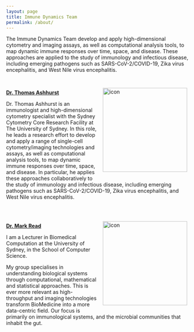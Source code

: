 ```yaml
---
layout: page
title: Immune Dynamics Team
permalink: /about/
---
```


The Immune Dynamics Team develop and apply high-dimensional cytometry and imaging assays, as well as computational analysis tools, to map dynamic immune responses over time, space, and disease. These approaches are applied to the study of immunology and infectious disease, including emerging pathogens such as SARS-CoV-2/COVID-19, Zika virus encephalitis, and West Nile virus encephalitis.

<br />

<div class='row'>
    <div class="image">
        <a href="#">
            <img src="https://avatars1.githubusercontent.com/u/11766139?s=460&u=56107cfd5a8a6dfb6e03e8b45a3eb806997a2bef&v=4" alt="icon" width="230" align="right" style="padding-left: 10px; padding-right: 10px; padding-top: 10px; padding-bottom: 10px">
        </a>
    </div>
</div>

**[Dr. Thomas Ashhurst](https://tomashhurst.github.io/)**

Dr. Thomas Ashhurst is an immunologist and high-dimensional cytometry specialist with the Sydney Cytometry Core Research Facility at The University of Sydney. In this role, he leads a research effort to develop and apply a range of single-cell cytometry/imaging technologies and assays, as well as computational analysis tools, to map dynamic immune responses over time, space, and disease. In particular, he applies these approaches collaboratively to the study of immunology and infectious disease, including emerging pathogens such as SARS-CoV-2/COVID-19, Zika virus encephalitis, and West Nile virus encephalitis.

<br />

<br />

<div class='row'>
    <div class="image">
        <a href="#">
            <img src="https://marknormanread.github.io/assets/images/MarkRead_small.JPG" alt="icon" width="230" align="right" style="padding-left: 10px; padding-right: 10px; padding-top: 10px; padding-bottom: 10px">
        </a>
    </div>
</div>

**[Dr. Mark Read](https://marknormanread.github.io/)**

I am a Lecturer in Biomedical Computation at the University of Sydney, in the School of Computer Science.

My group specialises in understanding biological systems through computational, mathematical and statistical approaches. This is ever more relevant as high-throughput and imaging technologies transform BioMedicine into a more data-centric field. Our focus is primarily on immunological systems, and the microbial communities that inhabit the gut.
